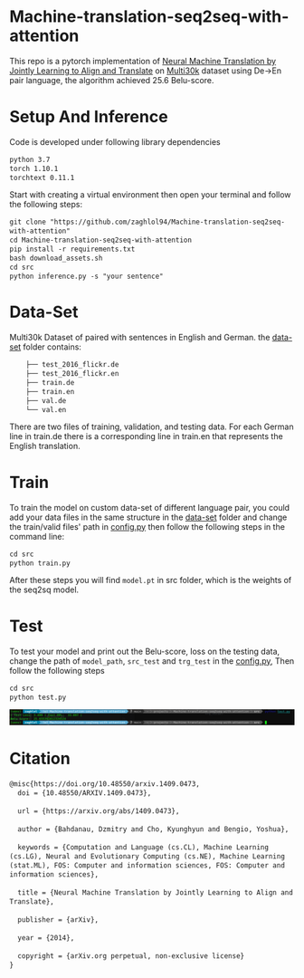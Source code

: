 # Machine-translation-seq2seq-with-attention
This repo is a pytorch implementation of [Neural Machine Translation by Jointly Learning to Align and Translate](https://arxiv.org/abs/1409.0473) on [Multi30k](https://metatext.io/datasets/multi30k) dataset using De->En pair language, 
the algorithm achieved 25.6 Belu-score.

# Setup And Inference
Code is developed under following library dependencies
```commandline
python 3.7
torch 1.10.1
torchtext 0.11.1
```
Start with creating a virtual environment then open your terminal and follow the following steps:
```commandline
git clone "https://github.com/zaghlol94/Machine-translation-seq2seq-with-attention"
cd Machine-translation-seq2seq-with-attention
pip install -r requirements.txt
bash download_assets.sh
cd src
python inference.py -s "your sentence"
```
# Data-Set
Multi30k Dataset of paired with sentences in English and German. the [data-set](https://github.com/zaghlol94/Machine-translation-seq2seq-with-attention/tree/main/data-set) folder contains: 
```commandline
    ├── test_2016_flickr.de
    ├── test_2016_flickr.en
    ├── train.de
    ├── train.en
    ├── val.de
    └── val.en
```
There are two files of training, validation, and testing data. For each German line in train.de there is a corresponding line in train.en that represents the English translation.

# Train
To train the model on custom data-set of different language pair, you could add your data files in the same structure in the [data-set](https://github.com/zaghlol94/Machine-Translation-Seq2Seq/tree/main/data-set) folder and 
change the train/valid files' path in [config.py](https://github.com/zaghlol94/Machine-translation-seq2seq-with-attention/blob/main/src/config.py)
then follow the following steps in the command line:
```commandline
cd src
python train.py
```
After these steps you will find ```model.pt``` in src folder, which is the weights of the seq2sq model.
# Test
To test your model and print out the Belu-score, loss on the testing data, change the path of ```model_path```, ```src_test``` 
and ```trg_test``` in the [config.py](https://github.com/zaghlol94/Machine-translation-seq2seq-with-attention/blob/main/src/config.py), Then follow the following steps
```commandline
cd src
python test.py
```
![](imgs/belu-score.png)
# Citation
```commandline
@misc{https://doi.org/10.48550/arxiv.1409.0473,
  doi = {10.48550/ARXIV.1409.0473},
  
  url = {https://arxiv.org/abs/1409.0473},
  
  author = {Bahdanau, Dzmitry and Cho, Kyunghyun and Bengio, Yoshua},
  
  keywords = {Computation and Language (cs.CL), Machine Learning (cs.LG), Neural and Evolutionary Computing (cs.NE), Machine Learning (stat.ML), FOS: Computer and information sciences, FOS: Computer and information sciences},
  
  title = {Neural Machine Translation by Jointly Learning to Align and Translate},
  
  publisher = {arXiv},
  
  year = {2014},
  
  copyright = {arXiv.org perpetual, non-exclusive license}
}
```
